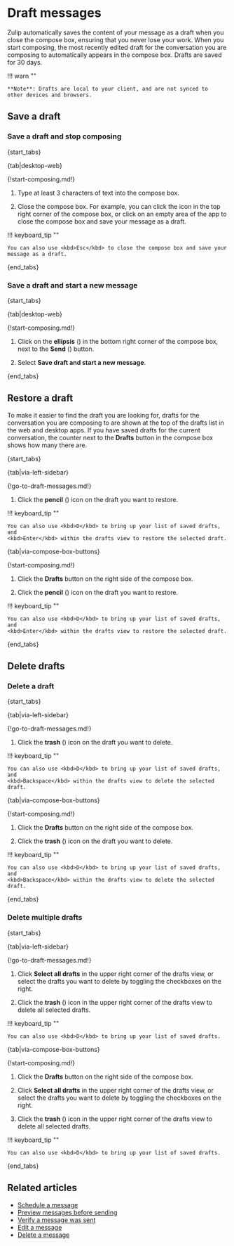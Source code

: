 # Draft messages

Zulip automatically saves the content of your message as a draft when you close
the compose box, ensuring that you never lose your work. When you start
composing, the most recently edited draft for the conversation you are composing
to automatically appears in the compose box. Drafts are saved for 30 days.

!!! warn ""

    **Note**: Drafts are local to your client, and are not synced to
    other devices and browsers.

## Save a draft

### Save a draft and stop composing

{start_tabs}

{tab|desktop-web}

{!start-composing.md!}

1. Type at least 3 characters of text into the compose box.

1. Close the compose box. For example, you can click the
   <i class="fa fa-remove"></i> icon in the top right corner of the compose
   box, or click on an empty area of the app to close the compose box and save
   your message as a draft.

!!! keyboard_tip ""

    You can also use <kbd>Esc</kbd> to close the compose box and save your
    message as a draft.

{end_tabs}

### Save a draft and start a new message

{start_tabs}

{tab|desktop-web}

{!start-composing.md!}

1. Click on the **ellipsis** (<i class="zulip-icon zulip-icon-more-vertical"></i>)
   in the bottom right corner of the compose box, next to the **Send**
   (<i class="zulip-icon zulip-icon-send"></i>) button.

1. Select **Save draft and start a new message**.

{end_tabs}

## Restore a draft

To make it easier to find the draft you are looking for, drafts for the
conversation you are composing to are shown at the top of the drafts list in the
web and desktop apps. If you have saved drafts for the current conversation, the
counter next to the **Drafts** button in the compose box shows how many there are.

{start_tabs}

{tab|via-left-sidebar}

{!go-to-draft-messages.md!}

1. Click the **pencil** (<i class="fa fa-pencil"></i>) icon on the draft you
   want to restore.

!!! keyboard_tip ""

    You can also use <kbd>D</kbd> to bring up your list of saved drafts, and
    <kbd>Enter</kbd> within the drafts view to restore the selected draft.

{tab|via-compose-box-buttons}

{!start-composing.md!}

1. Click the **Drafts** button on the right side of the compose box.

1. Click the **pencil** (<i class="fa fa-pencil"></i>) icon on the draft you
   want to restore.

!!! keyboard_tip ""

    You can also use <kbd>D</kbd> to bring up your list of saved drafts, and
    <kbd>Enter</kbd> within the drafts view to restore the selected draft.

{end_tabs}

## Delete drafts

### Delete a draft

{start_tabs}

{tab|via-left-sidebar}

{!go-to-draft-messages.md!}

1. Click the **trash** (<i class="fa fa-trash-o"></i>) icon on the draft you
   want to delete.

!!! keyboard_tip ""

    You can also use <kbd>D</kbd> to bring up your list of saved drafts, and
    <kbd>Backspace</kbd> within the drafts view to delete the selected draft.

{tab|via-compose-box-buttons}

{!start-composing.md!}

1. Click the **Drafts** button on the right side of the compose box.

1. Click the **trash** (<i class="fa fa-trash-o"></i>) icon on the draft you
   want to delete.

!!! keyboard_tip ""

    You can also use <kbd>D</kbd> to bring up your list of saved drafts, and
    <kbd>Backspace</kbd> within the drafts view to delete the selected draft.

{end_tabs}

### Delete multiple drafts

{start_tabs}

{tab|via-left-sidebar}

{!go-to-draft-messages.md!}

1. Click **Select all drafts** in the upper right corner of
   the drafts view, or select the drafts you want to delete
   by toggling the checkboxes on the right.

1. Click the **trash** (<i class="fa fa-trash-o"></i>) icon in the
   upper right corner of the drafts view to delete all selected drafts.

!!! keyboard_tip ""

    You can also use <kbd>D</kbd> to bring up your list of saved drafts.

{tab|via-compose-box-buttons}

{!start-composing.md!}

1. Click the **Drafts** button on the right side of the compose box.

1. Click **Select all drafts** in the upper right corner of
   the drafts view, or select the drafts you want to delete
   by toggling the checkboxes on the right.

1. Click the **trash** (<i class="fa fa-trash-o"></i>) icon in the
   upper right corner of the drafts view to delete all selected drafts.

!!! keyboard_tip ""

    You can also use <kbd>D</kbd> to bring up your list of saved drafts.

{end_tabs}

## Related articles

* [Schedule a message](/help/schedule-a-message)
* [Preview messages before sending](/help/preview-your-message-before-sending)
* [Verify a message was sent](/help/verify-your-message-was-successfully-sent)
* [Edit a message](/help/edit-a-message)
* [Delete a message](/help/delete-a-message)
